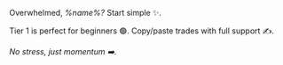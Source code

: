 Overwhelmed\, *%name%\?* Start simple ✨\.

Tier 1 is perfect for beginners 🟢\. Copy\/paste trades with full support ✍️\. 

*No stress\, just momentum ➡️\.*
